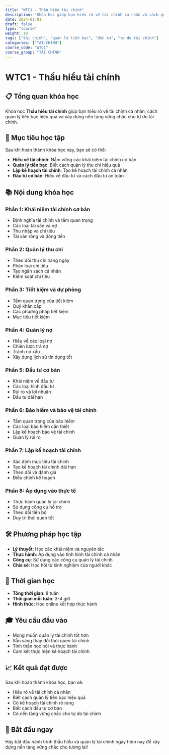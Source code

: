 ```yaml
---
title: "WTC1 - Thấu hiểu tài chính"
description: "Khóa học giúp bạn hiểu rõ về tài chính cá nhân và cách quản lý tiền bạc hiệu quả"
date: 2024-01-01
draft: false
type: "course"
weight: 10
tags: ["tài chính", "quản lý tiền bạc", "đầu tư", "tự do tài chính"]
categories: ["TAI-CHINH"]
course_code: "WTC1"
course_group: "TÀI CHÍNH"
---
```


# WTC1 - Thấu hiểu tài chính

## 📋 Tổng quan khóa học

Khóa học **Thấu hiểu tài chính** giúp bạn hiểu rõ về tài chính cá nhân, cách quản lý tiền bạc hiệu quả và xây dựng nền tảng vững chắc cho tự do tài chính.

## 🎯 Mục tiêu học tập

Sau khi hoàn thành khóa học này, bạn sẽ có thể:

- **Hiểu về tài chính**: Nắm vững các khái niệm tài chính cơ bản
- **Quản lý tiền bạc**: Biết cách quản lý thu chi hiệu quả
- **Lập kế hoạch tài chính**: Tạo kế hoạch tài chính cá nhân
- **Đầu tư cơ bản**: Hiểu về đầu tư và cách đầu tư an toàn

## 📚 Nội dung khóa học

### Phần 1: Khái niệm tài chính cơ bản
- Định nghĩa tài chính và tầm quan trọng
- Các loại tài sản và nợ
- Thu nhập và chi tiêu
- Tài sản ròng và dòng tiền

### Phần 2: Quản lý thu chi
- Theo dõi thu chi hàng ngày
- Phân loại chi tiêu
- Tạo ngân sách cá nhân
- Kiểm soát chi tiêu

### Phần 3: Tiết kiệm và dự phòng
- Tầm quan trọng của tiết kiệm
- Quỹ khẩn cấp
- Các phương pháp tiết kiệm
- Mục tiêu tiết kiệm

### Phần 4: Quản lý nợ
- Hiểu về các loại nợ
- Chiến lược trả nợ
- Tránh nợ xấu
- Xây dựng lịch sử tín dụng tốt

### Phần 5: Đầu tư cơ bản
- Khái niệm về đầu tư
- Các loại hình đầu tư
- Rủi ro và lợi nhuận
- Đầu tư dài hạn

### Phần 6: Bảo hiểm và bảo vệ tài chính
- Tầm quan trọng của bảo hiểm
- Các loại bảo hiểm cần thiết
- Lập kế hoạch bảo vệ tài chính
- Quản lý rủi ro

### Phần 7: Lập kế hoạch tài chính
- Xác định mục tiêu tài chính
- Tạo kế hoạch tài chính dài hạn
- Theo dõi và đánh giá
- Điều chỉnh kế hoạch

### Phần 8: Áp dụng vào thực tế
- Thực hành quản lý tài chính
- Sử dụng công cụ hỗ trợ
- Theo dõi tiến bộ
- Duy trì thói quen tốt

## 🛠️ Phương pháp học tập

- **Lý thuyết**: Học các khái niệm và nguyên tắc
- **Thực hành**: Áp dụng vào tình hình tài chính cá nhân
- **Công cụ**: Sử dụng các công cụ quản lý tài chính
- **Chia sẻ**: Học hỏi từ kinh nghiệm của người khác

## 📅 Thời gian học

- **Tổng thời gian**: 8 tuần
- **Thời gian mỗi tuần**: 3-4 giờ
- **Hình thức**: Học online kết hợp thực hành

## 🎓 Yêu cầu đầu vào

- Mong muốn quản lý tài chính tốt hơn
- Sẵn sàng thay đổi thói quen tài chính
- Tinh thần học hỏi và thực hành
- Cam kết thực hiện kế hoạch tài chính

## 📈 Kết quả đạt được

Sau khi hoàn thành khóa học, bạn sẽ:

- Hiểu rõ về tài chính cá nhân
- Biết cách quản lý tiền bạc hiệu quả
- Có kế hoạch tài chính rõ ràng
- Biết cách đầu tư cơ bản
- Có nền tảng vững chắc cho tự do tài chính

## 🚀 Bắt đầu ngay

Hãy bắt đầu hành trình thấu hiểu và quản lý tài chính ngay hôm nay để xây dựng nền tảng vững chắc cho tương lai!
